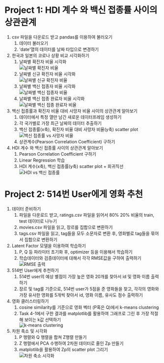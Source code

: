 # Project 1: HDI 계수 와 백신 접종률 사이의 상관관계
1. csv 파일을 다운로드 받고 pandas를 이용하여 불러오기
   1. 데이터 불러오기
   2. 'date'열의 데이터를 날짜 타입으로 변경하기
2. 한국과 일본의 코로나 상황 비교 시각화하기
   1. 날짜별 확진자 비율 시각화  
      ![날짜별 확진자 비율](https://github.com/user-attachments/assets/64466ed1-71da-4131-8c8b-e2869a635d35)
   2. 날짜별 신규 확진자 비율 시각화  
      ![날짜별 신규 확진자 비율](https://github.com/user-attachments/assets/086b0ee6-b9ab-4196-9e40-6453421799c1)
   3. 날짜별 백신 접종자 비율 시각화  
      ![날짜별 백신 접종자 비율](https://github.com/user-attachments/assets/ab4ec05b-80fc-44e6-b6d8-f7bc59385313)
   4. 날짜별 백신 접종 완료자 비율 시각화  
      ![날짜별 백신 접종 완료자 비율](https://github.com/user-attachments/assets/5bcaa554-655f-41c1-ac82-7120a31c76b8)
3. 백신 접종률과 확진자 비율 대비 사망자 비율 사이의 상관관계 알아보기
   1. 데이터에서 특정 열만 남긴 새로운 데이터프레임 생성하기
   2. 각 국가별로 가장 최근 날짜의 데이터 추출하기
   3. 백신 접종률(x축), 확진자 비율 대비 사망자 비율(y축) scatter plot  
      ![백신 접종률 vs 사망자 비율](https://github.com/user-attachments/assets/16d8b83f-58ac-4347-902f-c5eb91779361)
   4. 상관계수(Pearson Correlation Coefficient) 구하기
4. HDI 계수 와 백신 접종률 사이의 상관관계 알아보기
   1. Pearson Correlation Coefficient 구하기
   2. Linear Regression 학습
   3. HDI 계수(x축), 백신 접종률(y축) scatter plot + 회귀직선  
      ![HDI vs 백신 접종률](https://github.com/user-attachments/assets/8f5a4f34-905f-4300-830e-1af08990f799)

# Project 2: 514번 User에게 영화 추천
1. 데이터 준비하기
   1. 파일을 다운로드 받고, ratings.csv 파일을 읽어서 80% 20% 비율의 train, test 데이터로 나누기
   2. movies.csv 파일을 읽고, 장르를 집합으로 변환하기
   3. tags.csv 파일을 읽고, tag들을 모두 소문자로 변환 후, 영화별로 tag들을 묶어서 집합으로 변환하기
2. Latent Factor 모델을 이용하여 학습하기
   1. P, Q 등 파라미터 초기화 후, optimizer 등을 이용해서 학습하기
   2. 학습데이터와 검증데이터에 대해서 각각 RMSE값을 구하여 출력하기  
      ![RMSE 출력](https://github.com/user-attachments/assets/32fb7c1c-df78-41d4-be43-744298da1844)
3. 514번 User에게 추천하기
   1. 514번 user의 예상 별점이 가장 높은 영화 20개를 찾아서 id 및 영화 이름 출력하기
   2. 장르 및 tag를 기준으로, 514번 user가 5점을 준 영화들을 찾고, 각각의 영화와 가장 유사한 영화를 5개씩 찾아서 id, 영화 이름, 유사도 점수 출력하기
4. 영화 클러스터링하기
   1. cosine similarity를 기준으로 영화 벡터 (P혹은 Q)에서 k-means clustering
   2. Task 4-1에서 구한 결과를 matplotlib를 활용하여 그래프로 그린 후 가장 적절해 보이는 k값 선택하기  
      ![k-means clustering](https://github.com/user-attachments/assets/404e65d6-4fcc-4ebb-b007-5134c9db4bc4)
5. 차원 축소 및 시각화
   1. P 행렬와 Q 행렬을 합쳐 Z행렬 만들기
   2. Z 행렬에서 PCA 수행하여 2차원 데이터로 줄인 Zp 만들기
   3. matplotlib을 활용하여 Zp의 scatter plot 그리기  
      ![차원 축소 시각화](https://github.com/user-attachments/assets/2d7e85ae-3387-4d97-acee-3a6cf609d1cb)

